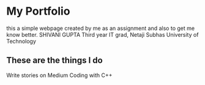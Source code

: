 # My Portfolio
this a simple webpage created by me as an assignment and also to get me know better.
SHIVANI GUPTA 
Third year IT grad, Netaji Subhas University of Technology 

## These are the things I do
Write stories on Medium 
Coding with C++

